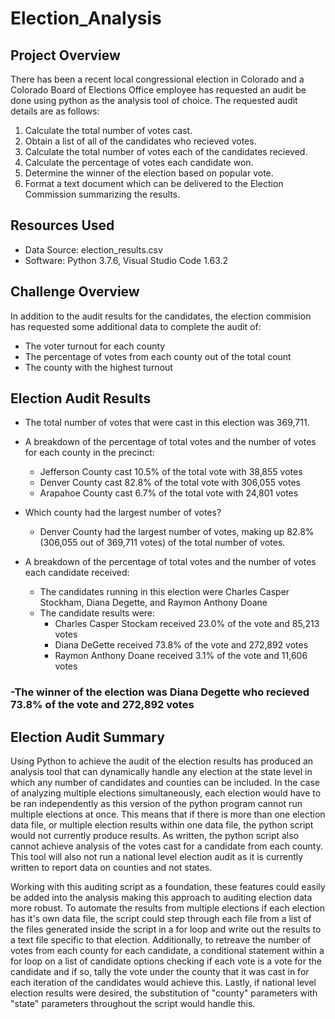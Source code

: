 # Election_Analysis

## Project Overview
There has been a recent local congressional election in Colorado and a Colorado Board of Elections Office employee has requested an audit be done using python as the analysis tool of choice. The requested audit details are as follows:

1. Calculate the total number of votes cast.
2. Obtain a list of all of the candidates who recieved votes.
3. Calculate the total number of votes each of the candidates recieved.
4. Calculate the percentage of votes each candidate won.
5. Determine the winner of the election based on popular vote.
6. Format a text document which can be delivered to the Election Commission summarizing the results.

## Resources Used
- Data Source: election_results.csv
- Software: Python 3.7.6, Visual Studio Code 1.63.2

## Challenge Overview
In addition to the audit results for the candidates, the election commision has requested some additional data to complete the audit of:
- The voter turnout for each county
- The percentage of votes from each county out of the total count
- The county with the highest turnout

## Election Audit Results

- The total number of votes that were cast in this election was 369,711.
  
- A breakdown of the percentage of total votes and the number of votes for each county in the precinct:
  - Jefferson County cast 10.5% of the total vote with 38,855 votes
  - Denver County cast 82.8% of the total vote with 306,055 votes
  - Arapahoe County cast 6.7% of the total vote with 24,801 votes

- Which county had the largest number of votes?
  - Denver County had the largest number of votes, making up 82.8% (306,055 out of 369,711 votes) of the total number of votes.
  
- A breakdown of the percentage of total votes and the number of votes each candidate received:
  - The candidates running in this election were Charles Casper Stockham, Diana Degette, and Raymon Anthony Doane
  - The candidate results were:
    - Charles Casper Stockam received 23.0% of the vote and 85,213 votes
    - Diana DeGette received 73.8% of the vote and 272,892 votes
    - Raymon Anthony Doane received 3.1% of the vote and 11,606 votes 

### -The winner of the election was Diana Degette who recieved 73.8% of the vote and 272,892 votes

## Election Audit Summary

Using Python to achieve the audit of the election results has produced an analysis tool that can dynamically handle any election at the state level in which any number of candidates and counties can be included. In the case of analyzing multiple elections simultaneously, each election would have to be ran independently as this version of the python program cannot run multiple elections at once. This means that if there is more than one election data file, or multiple election results within one data file, the python script would not currently produce results. As written, the python script also cannot achieve analysis of the votes cast for a candidate from each county. This tool will also not run a national level election audit as it is currently written to report data on counties and not states.

Working with this auditing script as a foundation, these features could easily be added into the analysis making this approach to auditing election data more robust. To automate the results from multiple elections if each election has it's own data file, the script could step through each file from a list of the files generated inside the script in a for loop and write out the results to a text file specific to that election. Additionally, to retreave the number of votes from each county for each candidate, a conditional statement within a for loop on a list of candidate options checking if each vote is a vote for the candidate and if so, tally the vote under the county that it was cast in for each iteration of the candidates would achieve this. Lastly, if national level election results were desired, the substitution of "county" parameters with "state" parameters throughout the script would handle this.

